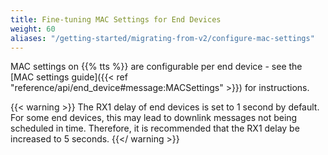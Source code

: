 ```yaml
---
title: Fine-tuning MAC Settings for End Devices
weight: 60
aliases: "/getting-started/migrating-from-v2/configure-mac-settings"
---
```


MAC settings on {{% tts %}} are configurable per end device - see the [MAC settings guide]({{< ref "reference/api/end_device#message:MACSettings" >}}) for instructions.

{{< warning >}} The RX1 delay of end devices is set to 1 second by default. For some end devices, this may lead to downlink messages not being scheduled in time. Therefore, it is recommended that the RX1 delay be increased to 5 seconds. {{</ warning >}}
